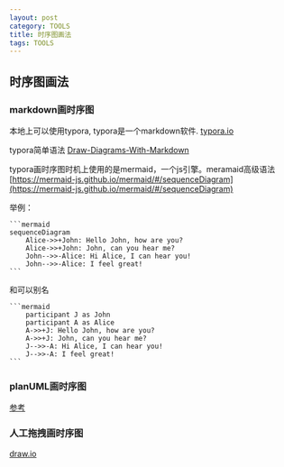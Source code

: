 ```yaml
---
layout: post
category: TOOLS
title: 时序图画法
tags: TOOLS
---
```


## 时序图画法

### markdown画时序图
本地上可以使用typora, typora是一个markdown软件. [typora.io](https://typora.io/)

typora简单语法 [Draw-Diagrams-With-Markdown](https://support.typora.io/Draw-Diagrams-With-Markdown/)

typora画时序图时机上使用的是mermaid，一个js引擎。meramaid高级语法 [https://mermaid-js.github.io/mermaid/#/sequenceDiagram](https://mermaid-js.github.io/mermaid/#/sequenceDiagram)

举例：

    ```mermaid
    sequenceDiagram
        Alice->>+John: Hello John, how are you?
        Alice->>+John: John, can you hear me?
        John-->>-Alice: Hi Alice, I can hear you!
        John-->>-Alice: I feel great!
    ```

和可以别名

    ```mermaid
        participant J as John
        participant A as Alice
        A->>+J: Hello John, how are you?
        A->>+J: John, can you hear me?
        J-->>-A: Hi Alice, I can hear you!
        J-->>-A: I feel great!
    ```

### planUML画时序图
[参考](https://plantuml.com/zh/sequence-diagram)


### 人工拖拽画时序图
[draw.io](https://app.diagrams.net/)


